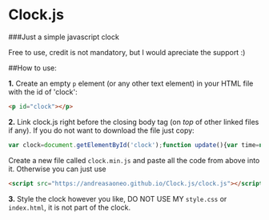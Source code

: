 # Clock.js

###Just a simple javascript clock

Free to use, credit is not mandatory, but I would apreciate the support :)


##How to use:

**1.**
Create an empty ``p`` element (or any other text element) in your HTML file with the id of 'clock': 
```html
<p id="clock"></p>
```

**2.**
Link clock.js right before the closing body tag (on *top* of other linked files if any). If you do not want to download the file just copy:
```js
var clock=document.getElementById('clock');function update(){var time=new Date();var mins=time.getMinutes().toString();var secs=time.getSeconds().toString();var hours=time.getHours().toString();if(hours.length<2){hours='0'+hours}if(mins.length<2){mins='0'+mins}if(secs.length<2){secs='0'+secs}var display=hours+' : '+mins+' : '+secs;var hex='#'+hours+mins+secs;clock.textContent=display;clock.style.color=hex}update();setInterval(update,1000);
```
Create a new file called `clock.min.js` and paste all the code from above into it. Otherwise you can just use 
```html
<script src="https://andreasaoneo.github.io/Clock.js/clock.js"></script>
```
**3.**
Style the clock however you like, DO NOT USE MY `style.css` or `index.html`, it is not part of the clock.
